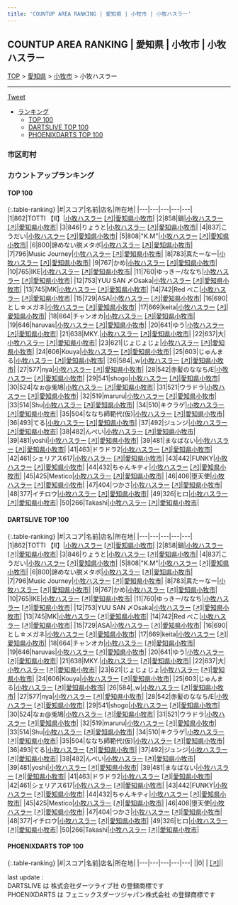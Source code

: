 ```yaml
---
title: 'COUNTUP AREA RANKING | 愛知県 | 小牧市 | 小牧ハスラー'
---
```

## COUNTUP AREA RANKING | 愛知県 | 小牧市 | 小牧ハスラー

[TOP](/darts/rank/) > [愛知県](/darts/rank/愛知県/) > [小牧市](/darts/rank/愛知県/小牧市/) > 小牧ハスラー

___

<a href="https://twitter.com/share?ref_src=twsrc%5Etfw" data-text="COUNTUP AREA RANKING | 愛知県小牧市小牧ハスラー" class="twitter-share-button" data-hashtags="DARTSLIVE,PHOENIXDARTS,darts,ダーツ" data-show-count="false">Tweet</a>

* [ランキング](#カウントアップランキング)
    * [TOP 100](#top-100)
    * [DARTSLIVE TOP 100](#dartslive-top-100)
    * [PHOENIXDARTS TOP 100](#phoenixdarts-top-100)

### 市区町村

<ul>

</ul>

### カウントアップランキング

#### TOP 100



{:.table-ranking}
|#|スコア|名前|店名|所在地|
|---|---|---|---|---|
|1|862|<span class="rank-name-dl">TOTTI 【Ⅱ】</span>|<a href="/darts/rank/shops/f5a33859618b8ac90d9b047a20a7ba1e.html">小牧ハスラー</a> <a href="https://search.dartslive.com/jp/shop/f5a33859618b8ac90d9b047a20a7ba1e">[↗]</a>|<a href="/darts/rank/愛知県/小牧市">愛知県小牧市</a>|
|2|858|<span class="rank-name-dl">鍋</span>|<a href="/darts/rank/shops/f5a33859618b8ac90d9b047a20a7ba1e.html">小牧ハスラー</a> <a href="https://search.dartslive.com/jp/shop/f5a33859618b8ac90d9b047a20a7ba1e">[↗]</a>|<a href="/darts/rank/愛知県/小牧市">愛知県小牧市</a>|
|3|846|<span class="rank-name-dl">りょうと</span>|<a href="/darts/rank/shops/f5a33859618b8ac90d9b047a20a7ba1e.html">小牧ハスラー</a> <a href="https://search.dartslive.com/jp/shop/f5a33859618b8ac90d9b047a20a7ba1e">[↗]</a>|<a href="/darts/rank/愛知県/小牧市">愛知県小牧市</a>|
|4|837|<span class="rank-name-dl">こうだい</span>|<a href="/darts/rank/shops/f5a33859618b8ac90d9b047a20a7ba1e.html">小牧ハスラー</a> <a href="https://search.dartslive.com/jp/shop/f5a33859618b8ac90d9b047a20a7ba1e">[↗]</a>|<a href="/darts/rank/愛知県/小牧市">愛知県小牧市</a>|
|5|808|<span class="rank-name-dl">&quot;K.M&quot;</span>|<a href="/darts/rank/shops/f5a33859618b8ac90d9b047a20a7ba1e.html">小牧ハスラー</a> <a href="https://search.dartslive.com/jp/shop/f5a33859618b8ac90d9b047a20a7ba1e">[↗]</a>|<a href="/darts/rank/愛知県/小牧市">愛知県小牧市</a>|
|6|800|<span class="rank-name-dl">諦めない脱メタボ</span>|<a href="/darts/rank/shops/f5a33859618b8ac90d9b047a20a7ba1e.html">小牧ハスラー</a> <a href="https://search.dartslive.com/jp/shop/f5a33859618b8ac90d9b047a20a7ba1e">[↗]</a>|<a href="/darts/rank/愛知県/小牧市">愛知県小牧市</a>|
|7|796|<span class="rank-name-dl">Music Journey</span>|<a href="/darts/rank/shops/f5a33859618b8ac90d9b047a20a7ba1e.html">小牧ハスラー</a> <a href="https://search.dartslive.com/jp/shop/f5a33859618b8ac90d9b047a20a7ba1e">[↗]</a>|<a href="/darts/rank/愛知県/小牧市">愛知県小牧市</a>|
|8|783|<span class="rank-name-dl">真たーなー</span>|<a href="/darts/rank/shops/f5a33859618b8ac90d9b047a20a7ba1e.html">小牧ハスラー</a> <a href="https://search.dartslive.com/jp/shop/f5a33859618b8ac90d9b047a20a7ba1e">[↗]</a>|<a href="/darts/rank/愛知県/小牧市">愛知県小牧市</a>|
|9|767|<span class="rank-name-dl">かめ</span>|<a href="/darts/rank/shops/f5a33859618b8ac90d9b047a20a7ba1e.html">小牧ハスラー</a> <a href="https://search.dartslive.com/jp/shop/f5a33859618b8ac90d9b047a20a7ba1e">[↗]</a>|<a href="/darts/rank/愛知県/小牧市">愛知県小牧市</a>|
|10|765|<span class="rank-name-dl">IKE</span>|<a href="/darts/rank/shops/f5a33859618b8ac90d9b047a20a7ba1e.html">小牧ハスラー</a> <a href="https://search.dartslive.com/jp/shop/f5a33859618b8ac90d9b047a20a7ba1e">[↗]</a>|<a href="/darts/rank/愛知県/小牧市">愛知県小牧市</a>|
|11|760|<span class="rank-name-dl">ゆっきー/ななち</span>|<a href="/darts/rank/shops/f5a33859618b8ac90d9b047a20a7ba1e.html">小牧ハスラー</a> <a href="https://search.dartslive.com/jp/shop/f5a33859618b8ac90d9b047a20a7ba1e">[↗]</a>|<a href="/darts/rank/愛知県/小牧市">愛知県小牧市</a>|
|12|753|<span class="rank-name-dl">YUU SAN 〆Osaka</span>|<a href="/darts/rank/shops/f5a33859618b8ac90d9b047a20a7ba1e.html">小牧ハスラー</a> <a href="https://search.dartslive.com/jp/shop/f5a33859618b8ac90d9b047a20a7ba1e">[↗]</a>|<a href="/darts/rank/愛知県/小牧市">愛知県小牧市</a>|
|13|745|<span class="rank-name-dl">MK</span>|<a href="/darts/rank/shops/f5a33859618b8ac90d9b047a20a7ba1e.html">小牧ハスラー</a> <a href="https://search.dartslive.com/jp/shop/f5a33859618b8ac90d9b047a20a7ba1e">[↗]</a>|<a href="/darts/rank/愛知県/小牧市">愛知県小牧市</a>|
|14|742|<span class="rank-name-dl">Red べこ</span>|<a href="/darts/rank/shops/f5a33859618b8ac90d9b047a20a7ba1e.html">小牧ハスラー</a> <a href="https://search.dartslive.com/jp/shop/f5a33859618b8ac90d9b047a20a7ba1e">[↗]</a>|<a href="/darts/rank/愛知県/小牧市">愛知県小牧市</a>|
|15|729|<span class="rank-name-dl">ASA</span>|<a href="/darts/rank/shops/f5a33859618b8ac90d9b047a20a7ba1e.html">小牧ハスラー</a> <a href="https://search.dartslive.com/jp/shop/f5a33859618b8ac90d9b047a20a7ba1e">[↗]</a>|<a href="/darts/rank/愛知県/小牧市">愛知県小牧市</a>|
|16|690|<span class="rank-name-dl">とし☆メガネ</span>|<a href="/darts/rank/shops/f5a33859618b8ac90d9b047a20a7ba1e.html">小牧ハスラー</a> <a href="https://search.dartslive.com/jp/shop/f5a33859618b8ac90d9b047a20a7ba1e">[↗]</a>|<a href="/darts/rank/愛知県/小牧市">愛知県小牧市</a>|
|17|669|<span class="rank-name-dl">keita</span>|<a href="/darts/rank/shops/f5a33859618b8ac90d9b047a20a7ba1e.html">小牧ハスラー</a> <a href="https://search.dartslive.com/jp/shop/f5a33859618b8ac90d9b047a20a7ba1e">[↗]</a>|<a href="/darts/rank/愛知県/小牧市">愛知県小牧市</a>|
|18|664|<span class="rank-name-dl">チャンオカ</span>|<a href="/darts/rank/shops/f5a33859618b8ac90d9b047a20a7ba1e.html">小牧ハスラー</a> <a href="https://search.dartslive.com/jp/shop/f5a33859618b8ac90d9b047a20a7ba1e">[↗]</a>|<a href="/darts/rank/愛知県/小牧市">愛知県小牧市</a>|
|19|646|<span class="rank-name-dl">haruvas</span>|<a href="/darts/rank/shops/f5a33859618b8ac90d9b047a20a7ba1e.html">小牧ハスラー</a> <a href="https://search.dartslive.com/jp/shop/f5a33859618b8ac90d9b047a20a7ba1e">[↗]</a>|<a href="/darts/rank/愛知県/小牧市">愛知県小牧市</a>|
|20|641|<span class="rank-name-dl">ゆう</span>|<a href="/darts/rank/shops/f5a33859618b8ac90d9b047a20a7ba1e.html">小牧ハスラー</a> <a href="https://search.dartslive.com/jp/shop/f5a33859618b8ac90d9b047a20a7ba1e">[↗]</a>|<a href="/darts/rank/愛知県/小牧市">愛知県小牧市</a>|
|21|638|<span class="rank-name-dl">MKY.</span>|<a href="/darts/rank/shops/f5a33859618b8ac90d9b047a20a7ba1e.html">小牧ハスラー</a> <a href="https://search.dartslive.com/jp/shop/f5a33859618b8ac90d9b047a20a7ba1e">[↗]</a>|<a href="/darts/rank/愛知県/小牧市">愛知県小牧市</a>|
|22|637|<span class="rank-name-dl">大</span>|<a href="/darts/rank/shops/f5a33859618b8ac90d9b047a20a7ba1e.html">小牧ハスラー</a> <a href="https://search.dartslive.com/jp/shop/f5a33859618b8ac90d9b047a20a7ba1e">[↗]</a>|<a href="/darts/rank/愛知県/小牧市">愛知県小牧市</a>|
|23|621|<span class="rank-name-dl">じょじょじょ</span>|<a href="/darts/rank/shops/f5a33859618b8ac90d9b047a20a7ba1e.html">小牧ハスラー</a> <a href="https://search.dartslive.com/jp/shop/f5a33859618b8ac90d9b047a20a7ba1e">[↗]</a>|<a href="/darts/rank/愛知県/小牧市">愛知県小牧市</a>|
|24|606|<span class="rank-name-dl">Kouya</span>|<a href="/darts/rank/shops/f5a33859618b8ac90d9b047a20a7ba1e.html">小牧ハスラー</a> <a href="https://search.dartslive.com/jp/shop/f5a33859618b8ac90d9b047a20a7ba1e">[↗]</a>|<a href="/darts/rank/愛知県/小牧市">愛知県小牧市</a>|
|25|603|<span class="rank-name-dl">じゅんまる</span>|<a href="/darts/rank/shops/f5a33859618b8ac90d9b047a20a7ba1e.html">小牧ハスラー</a> <a href="https://search.dartslive.com/jp/shop/f5a33859618b8ac90d9b047a20a7ba1e">[↗]</a>|<a href="/darts/rank/愛知県/小牧市">愛知県小牧市</a>|
|26|584|<span class="rank-name-dl">_w</span>|<a href="/darts/rank/shops/f5a33859618b8ac90d9b047a20a7ba1e.html">小牧ハスラー</a> <a href="https://search.dartslive.com/jp/shop/f5a33859618b8ac90d9b047a20a7ba1e">[↗]</a>|<a href="/darts/rank/愛知県/小牧市">愛知県小牧市</a>|
|27|577|<span class="rank-name-dl">nya</span>|<a href="/darts/rank/shops/f5a33859618b8ac90d9b047a20a7ba1e.html">小牧ハスラー</a> <a href="https://search.dartslive.com/jp/shop/f5a33859618b8ac90d9b047a20a7ba1e">[↗]</a>|<a href="/darts/rank/愛知県/小牧市">愛知県小牧市</a>|
|28|542|<span class="rank-name-dl">赤髪のななち/E</span>|<a href="/darts/rank/shops/f5a33859618b8ac90d9b047a20a7ba1e.html">小牧ハスラー</a> <a href="https://search.dartslive.com/jp/shop/f5a33859618b8ac90d9b047a20a7ba1e">[↗]</a>|<a href="/darts/rank/愛知県/小牧市">愛知県小牧市</a>|
|29|541|<span class="rank-name-dl">shogo</span>|<a href="/darts/rank/shops/f5a33859618b8ac90d9b047a20a7ba1e.html">小牧ハスラー</a> <a href="https://search.dartslive.com/jp/shop/f5a33859618b8ac90d9b047a20a7ba1e">[↗]</a>|<a href="/darts/rank/愛知県/小牧市">愛知県小牧市</a>|
|30|524|<span class="rank-name-dl">なぉ@兎鳩</span>|<a href="/darts/rank/shops/f5a33859618b8ac90d9b047a20a7ba1e.html">小牧ハスラー</a> <a href="https://search.dartslive.com/jp/shop/f5a33859618b8ac90d9b047a20a7ba1e">[↗]</a>|<a href="/darts/rank/愛知県/小牧市">愛知県小牧市</a>|
|31|521|<span class="rank-name-dl">ウラドラ</span>|<a href="/darts/rank/shops/f5a33859618b8ac90d9b047a20a7ba1e.html">小牧ハスラー</a> <a href="https://search.dartslive.com/jp/shop/f5a33859618b8ac90d9b047a20a7ba1e">[↗]</a>|<a href="/darts/rank/愛知県/小牧市">愛知県小牧市</a>|
|32|519|<span class="rank-name-dl">maruru</span>|<a href="/darts/rank/shops/f5a33859618b8ac90d9b047a20a7ba1e.html">小牧ハスラー</a> <a href="https://search.dartslive.com/jp/shop/f5a33859618b8ac90d9b047a20a7ba1e">[↗]</a>|<a href="/darts/rank/愛知県/小牧市">愛知県小牧市</a>|
|33|514|<span class="rank-name-dl">Shu</span>|<a href="/darts/rank/shops/f5a33859618b8ac90d9b047a20a7ba1e.html">小牧ハスラー</a> <a href="https://search.dartslive.com/jp/shop/f5a33859618b8ac90d9b047a20a7ba1e">[↗]</a>|<a href="/darts/rank/愛知県/小牧市">愛知県小牧市</a>|
|34|510|<span class="rank-name-dl">キクラゲ</span>|<a href="/darts/rank/shops/f5a33859618b8ac90d9b047a20a7ba1e.html">小牧ハスラー</a> <a href="https://search.dartslive.com/jp/shop/f5a33859618b8ac90d9b047a20a7ba1e">[↗]</a>|<a href="/darts/rank/愛知県/小牧市">愛知県小牧市</a>|
|35|504|<span class="rank-name-dl">ななち師範代(仮)</span>|<a href="/darts/rank/shops/f5a33859618b8ac90d9b047a20a7ba1e.html">小牧ハスラー</a> <a href="https://search.dartslive.com/jp/shop/f5a33859618b8ac90d9b047a20a7ba1e">[↗]</a>|<a href="/darts/rank/愛知県/小牧市">愛知県小牧市</a>|
|36|493|<span class="rank-name-dl">てる</span>|<a href="/darts/rank/shops/f5a33859618b8ac90d9b047a20a7ba1e.html">小牧ハスラー</a> <a href="https://search.dartslive.com/jp/shop/f5a33859618b8ac90d9b047a20a7ba1e">[↗]</a>|<a href="/darts/rank/愛知県/小牧市">愛知県小牧市</a>|
|37|492|<span class="rank-name-dl">ジュンジ</span>|<a href="/darts/rank/shops/f5a33859618b8ac90d9b047a20a7ba1e.html">小牧ハスラー</a> <a href="https://search.dartslive.com/jp/shop/f5a33859618b8ac90d9b047a20a7ba1e">[↗]</a>|<a href="/darts/rank/愛知県/小牧市">愛知県小牧市</a>|
|38|482|<span class="rank-name-dl">んぺい</span>|<a href="/darts/rank/shops/f5a33859618b8ac90d9b047a20a7ba1e.html">小牧ハスラー</a> <a href="https://search.dartslive.com/jp/shop/f5a33859618b8ac90d9b047a20a7ba1e">[↗]</a>|<a href="/darts/rank/愛知県/小牧市">愛知県小牧市</a>|
|39|481|<span class="rank-name-dl">yoshi</span>|<a href="/darts/rank/shops/f5a33859618b8ac90d9b047a20a7ba1e.html">小牧ハスラー</a> <a href="https://search.dartslive.com/jp/shop/f5a33859618b8ac90d9b047a20a7ba1e">[↗]</a>|<a href="/darts/rank/愛知県/小牧市">愛知県小牧市</a>|
|39|481|<span class="rank-name-dl">まなばない</span>|<a href="/darts/rank/shops/f5a33859618b8ac90d9b047a20a7ba1e.html">小牧ハスラー</a> <a href="https://search.dartslive.com/jp/shop/f5a33859618b8ac90d9b047a20a7ba1e">[↗]</a>|<a href="/darts/rank/愛知県/小牧市">愛知県小牧市</a>|
|41|463|<span class="rank-name-dl">ドラドラ2</span>|<a href="/darts/rank/shops/f5a33859618b8ac90d9b047a20a7ba1e.html">小牧ハスラー</a> <a href="https://search.dartslive.com/jp/shop/f5a33859618b8ac90d9b047a20a7ba1e">[↗]</a>|<a href="/darts/rank/愛知県/小牧市">愛知県小牧市</a>|
|42|461|<span class="rank-name-dl">シェリアス617</span>|<a href="/darts/rank/shops/f5a33859618b8ac90d9b047a20a7ba1e.html">小牧ハスラー</a> <a href="https://search.dartslive.com/jp/shop/f5a33859618b8ac90d9b047a20a7ba1e">[↗]</a>|<a href="/darts/rank/愛知県/小牧市">愛知県小牧市</a>|
|43|442|<span class="rank-name-dl">FUNKY</span>|<a href="/darts/rank/shops/f5a33859618b8ac90d9b047a20a7ba1e.html">小牧ハスラー</a> <a href="https://search.dartslive.com/jp/shop/f5a33859618b8ac90d9b047a20a7ba1e">[↗]</a>|<a href="/darts/rank/愛知県/小牧市">愛知県小牧市</a>|
|44|432|<span class="rank-name-dl">ちゃんキティ</span>|<a href="/darts/rank/shops/f5a33859618b8ac90d9b047a20a7ba1e.html">小牧ハスラー</a> <a href="https://search.dartslive.com/jp/shop/f5a33859618b8ac90d9b047a20a7ba1e">[↗]</a>|<a href="/darts/rank/愛知県/小牧市">愛知県小牧市</a>|
|45|425|<span class="rank-name-dl">Mestico</span>|<a href="/darts/rank/shops/f5a33859618b8ac90d9b047a20a7ba1e.html">小牧ハスラー</a> <a href="https://search.dartslive.com/jp/shop/f5a33859618b8ac90d9b047a20a7ba1e">[↗]</a>|<a href="/darts/rank/愛知県/小牧市">愛知県小牧市</a>|
|46|406|<span class="rank-name-dl">堕天使</span>|<a href="/darts/rank/shops/f5a33859618b8ac90d9b047a20a7ba1e.html">小牧ハスラー</a> <a href="https://search.dartslive.com/jp/shop/f5a33859618b8ac90d9b047a20a7ba1e">[↗]</a>|<a href="/darts/rank/愛知県/小牧市">愛知県小牧市</a>|
|47|404|<span class="rank-name-dl">つかさ</span>|<a href="/darts/rank/shops/f5a33859618b8ac90d9b047a20a7ba1e.html">小牧ハスラー</a> <a href="https://search.dartslive.com/jp/shop/f5a33859618b8ac90d9b047a20a7ba1e">[↗]</a>|<a href="/darts/rank/愛知県/小牧市">愛知県小牧市</a>|
|48|377|<span class="rank-name-dl">イチロウ</span>|<a href="/darts/rank/shops/f5a33859618b8ac90d9b047a20a7ba1e.html">小牧ハスラー</a> <a href="https://search.dartslive.com/jp/shop/f5a33859618b8ac90d9b047a20a7ba1e">[↗]</a>|<a href="/darts/rank/愛知県/小牧市">愛知県小牧市</a>|
|49|326|<span class="rank-name-dl">ヒロ</span>|<a href="/darts/rank/shops/f5a33859618b8ac90d9b047a20a7ba1e.html">小牧ハスラー</a> <a href="https://search.dartslive.com/jp/shop/f5a33859618b8ac90d9b047a20a7ba1e">[↗]</a>|<a href="/darts/rank/愛知県/小牧市">愛知県小牧市</a>|
|50|266|<span class="rank-name-dl">Takashi</span>|<a href="/darts/rank/shops/f5a33859618b8ac90d9b047a20a7ba1e.html">小牧ハスラー</a> <a href="https://search.dartslive.com/jp/shop/f5a33859618b8ac90d9b047a20a7ba1e">[↗]</a>|<a href="/darts/rank/愛知県/小牧市">愛知県小牧市</a>|


#### DARTSLIVE TOP 100



{:.table-ranking}
|#|スコア|名前|店名|所在地|
|---|---|---|---|---|
|1|862|<span class="rank-name-dl">TOTTI 【Ⅱ】</span>|<a href="/darts/rank/shops/f5a33859618b8ac90d9b047a20a7ba1e.html">小牧ハスラー</a> <a href="https://search.dartslive.com/jp/shop/f5a33859618b8ac90d9b047a20a7ba1e">[↗]</a>|<a href="/darts/rank/愛知県/小牧市">愛知県小牧市</a>|
|2|858|<span class="rank-name-dl">鍋</span>|<a href="/darts/rank/shops/f5a33859618b8ac90d9b047a20a7ba1e.html">小牧ハスラー</a> <a href="https://search.dartslive.com/jp/shop/f5a33859618b8ac90d9b047a20a7ba1e">[↗]</a>|<a href="/darts/rank/愛知県/小牧市">愛知県小牧市</a>|
|3|846|<span class="rank-name-dl">りょうと</span>|<a href="/darts/rank/shops/f5a33859618b8ac90d9b047a20a7ba1e.html">小牧ハスラー</a> <a href="https://search.dartslive.com/jp/shop/f5a33859618b8ac90d9b047a20a7ba1e">[↗]</a>|<a href="/darts/rank/愛知県/小牧市">愛知県小牧市</a>|
|4|837|<span class="rank-name-dl">こうだい</span>|<a href="/darts/rank/shops/f5a33859618b8ac90d9b047a20a7ba1e.html">小牧ハスラー</a> <a href="https://search.dartslive.com/jp/shop/f5a33859618b8ac90d9b047a20a7ba1e">[↗]</a>|<a href="/darts/rank/愛知県/小牧市">愛知県小牧市</a>|
|5|808|<span class="rank-name-dl">&quot;K.M&quot;</span>|<a href="/darts/rank/shops/f5a33859618b8ac90d9b047a20a7ba1e.html">小牧ハスラー</a> <a href="https://search.dartslive.com/jp/shop/f5a33859618b8ac90d9b047a20a7ba1e">[↗]</a>|<a href="/darts/rank/愛知県/小牧市">愛知県小牧市</a>|
|6|800|<span class="rank-name-dl">諦めない脱メタボ</span>|<a href="/darts/rank/shops/f5a33859618b8ac90d9b047a20a7ba1e.html">小牧ハスラー</a> <a href="https://search.dartslive.com/jp/shop/f5a33859618b8ac90d9b047a20a7ba1e">[↗]</a>|<a href="/darts/rank/愛知県/小牧市">愛知県小牧市</a>|
|7|796|<span class="rank-name-dl">Music Journey</span>|<a href="/darts/rank/shops/f5a33859618b8ac90d9b047a20a7ba1e.html">小牧ハスラー</a> <a href="https://search.dartslive.com/jp/shop/f5a33859618b8ac90d9b047a20a7ba1e">[↗]</a>|<a href="/darts/rank/愛知県/小牧市">愛知県小牧市</a>|
|8|783|<span class="rank-name-dl">真たーなー</span>|<a href="/darts/rank/shops/f5a33859618b8ac90d9b047a20a7ba1e.html">小牧ハスラー</a> <a href="https://search.dartslive.com/jp/shop/f5a33859618b8ac90d9b047a20a7ba1e">[↗]</a>|<a href="/darts/rank/愛知県/小牧市">愛知県小牧市</a>|
|9|767|<span class="rank-name-dl">かめ</span>|<a href="/darts/rank/shops/f5a33859618b8ac90d9b047a20a7ba1e.html">小牧ハスラー</a> <a href="https://search.dartslive.com/jp/shop/f5a33859618b8ac90d9b047a20a7ba1e">[↗]</a>|<a href="/darts/rank/愛知県/小牧市">愛知県小牧市</a>|
|10|765|<span class="rank-name-dl">IKE</span>|<a href="/darts/rank/shops/f5a33859618b8ac90d9b047a20a7ba1e.html">小牧ハスラー</a> <a href="https://search.dartslive.com/jp/shop/f5a33859618b8ac90d9b047a20a7ba1e">[↗]</a>|<a href="/darts/rank/愛知県/小牧市">愛知県小牧市</a>|
|11|760|<span class="rank-name-dl">ゆっきー/ななち</span>|<a href="/darts/rank/shops/f5a33859618b8ac90d9b047a20a7ba1e.html">小牧ハスラー</a> <a href="https://search.dartslive.com/jp/shop/f5a33859618b8ac90d9b047a20a7ba1e">[↗]</a>|<a href="/darts/rank/愛知県/小牧市">愛知県小牧市</a>|
|12|753|<span class="rank-name-dl">YUU SAN 〆Osaka</span>|<a href="/darts/rank/shops/f5a33859618b8ac90d9b047a20a7ba1e.html">小牧ハスラー</a> <a href="https://search.dartslive.com/jp/shop/f5a33859618b8ac90d9b047a20a7ba1e">[↗]</a>|<a href="/darts/rank/愛知県/小牧市">愛知県小牧市</a>|
|13|745|<span class="rank-name-dl">MK</span>|<a href="/darts/rank/shops/f5a33859618b8ac90d9b047a20a7ba1e.html">小牧ハスラー</a> <a href="https://search.dartslive.com/jp/shop/f5a33859618b8ac90d9b047a20a7ba1e">[↗]</a>|<a href="/darts/rank/愛知県/小牧市">愛知県小牧市</a>|
|14|742|<span class="rank-name-dl">Red べこ</span>|<a href="/darts/rank/shops/f5a33859618b8ac90d9b047a20a7ba1e.html">小牧ハスラー</a> <a href="https://search.dartslive.com/jp/shop/f5a33859618b8ac90d9b047a20a7ba1e">[↗]</a>|<a href="/darts/rank/愛知県/小牧市">愛知県小牧市</a>|
|15|729|<span class="rank-name-dl">ASA</span>|<a href="/darts/rank/shops/f5a33859618b8ac90d9b047a20a7ba1e.html">小牧ハスラー</a> <a href="https://search.dartslive.com/jp/shop/f5a33859618b8ac90d9b047a20a7ba1e">[↗]</a>|<a href="/darts/rank/愛知県/小牧市">愛知県小牧市</a>|
|16|690|<span class="rank-name-dl">とし☆メガネ</span>|<a href="/darts/rank/shops/f5a33859618b8ac90d9b047a20a7ba1e.html">小牧ハスラー</a> <a href="https://search.dartslive.com/jp/shop/f5a33859618b8ac90d9b047a20a7ba1e">[↗]</a>|<a href="/darts/rank/愛知県/小牧市">愛知県小牧市</a>|
|17|669|<span class="rank-name-dl">keita</span>|<a href="/darts/rank/shops/f5a33859618b8ac90d9b047a20a7ba1e.html">小牧ハスラー</a> <a href="https://search.dartslive.com/jp/shop/f5a33859618b8ac90d9b047a20a7ba1e">[↗]</a>|<a href="/darts/rank/愛知県/小牧市">愛知県小牧市</a>|
|18|664|<span class="rank-name-dl">チャンオカ</span>|<a href="/darts/rank/shops/f5a33859618b8ac90d9b047a20a7ba1e.html">小牧ハスラー</a> <a href="https://search.dartslive.com/jp/shop/f5a33859618b8ac90d9b047a20a7ba1e">[↗]</a>|<a href="/darts/rank/愛知県/小牧市">愛知県小牧市</a>|
|19|646|<span class="rank-name-dl">haruvas</span>|<a href="/darts/rank/shops/f5a33859618b8ac90d9b047a20a7ba1e.html">小牧ハスラー</a> <a href="https://search.dartslive.com/jp/shop/f5a33859618b8ac90d9b047a20a7ba1e">[↗]</a>|<a href="/darts/rank/愛知県/小牧市">愛知県小牧市</a>|
|20|641|<span class="rank-name-dl">ゆう</span>|<a href="/darts/rank/shops/f5a33859618b8ac90d9b047a20a7ba1e.html">小牧ハスラー</a> <a href="https://search.dartslive.com/jp/shop/f5a33859618b8ac90d9b047a20a7ba1e">[↗]</a>|<a href="/darts/rank/愛知県/小牧市">愛知県小牧市</a>|
|21|638|<span class="rank-name-dl">MKY.</span>|<a href="/darts/rank/shops/f5a33859618b8ac90d9b047a20a7ba1e.html">小牧ハスラー</a> <a href="https://search.dartslive.com/jp/shop/f5a33859618b8ac90d9b047a20a7ba1e">[↗]</a>|<a href="/darts/rank/愛知県/小牧市">愛知県小牧市</a>|
|22|637|<span class="rank-name-dl">大</span>|<a href="/darts/rank/shops/f5a33859618b8ac90d9b047a20a7ba1e.html">小牧ハスラー</a> <a href="https://search.dartslive.com/jp/shop/f5a33859618b8ac90d9b047a20a7ba1e">[↗]</a>|<a href="/darts/rank/愛知県/小牧市">愛知県小牧市</a>|
|23|621|<span class="rank-name-dl">じょじょじょ</span>|<a href="/darts/rank/shops/f5a33859618b8ac90d9b047a20a7ba1e.html">小牧ハスラー</a> <a href="https://search.dartslive.com/jp/shop/f5a33859618b8ac90d9b047a20a7ba1e">[↗]</a>|<a href="/darts/rank/愛知県/小牧市">愛知県小牧市</a>|
|24|606|<span class="rank-name-dl">Kouya</span>|<a href="/darts/rank/shops/f5a33859618b8ac90d9b047a20a7ba1e.html">小牧ハスラー</a> <a href="https://search.dartslive.com/jp/shop/f5a33859618b8ac90d9b047a20a7ba1e">[↗]</a>|<a href="/darts/rank/愛知県/小牧市">愛知県小牧市</a>|
|25|603|<span class="rank-name-dl">じゅんまる</span>|<a href="/darts/rank/shops/f5a33859618b8ac90d9b047a20a7ba1e.html">小牧ハスラー</a> <a href="https://search.dartslive.com/jp/shop/f5a33859618b8ac90d9b047a20a7ba1e">[↗]</a>|<a href="/darts/rank/愛知県/小牧市">愛知県小牧市</a>|
|26|584|<span class="rank-name-dl">_w</span>|<a href="/darts/rank/shops/f5a33859618b8ac90d9b047a20a7ba1e.html">小牧ハスラー</a> <a href="https://search.dartslive.com/jp/shop/f5a33859618b8ac90d9b047a20a7ba1e">[↗]</a>|<a href="/darts/rank/愛知県/小牧市">愛知県小牧市</a>|
|27|577|<span class="rank-name-dl">nya</span>|<a href="/darts/rank/shops/f5a33859618b8ac90d9b047a20a7ba1e.html">小牧ハスラー</a> <a href="https://search.dartslive.com/jp/shop/f5a33859618b8ac90d9b047a20a7ba1e">[↗]</a>|<a href="/darts/rank/愛知県/小牧市">愛知県小牧市</a>|
|28|542|<span class="rank-name-dl">赤髪のななち/E</span>|<a href="/darts/rank/shops/f5a33859618b8ac90d9b047a20a7ba1e.html">小牧ハスラー</a> <a href="https://search.dartslive.com/jp/shop/f5a33859618b8ac90d9b047a20a7ba1e">[↗]</a>|<a href="/darts/rank/愛知県/小牧市">愛知県小牧市</a>|
|29|541|<span class="rank-name-dl">shogo</span>|<a href="/darts/rank/shops/f5a33859618b8ac90d9b047a20a7ba1e.html">小牧ハスラー</a> <a href="https://search.dartslive.com/jp/shop/f5a33859618b8ac90d9b047a20a7ba1e">[↗]</a>|<a href="/darts/rank/愛知県/小牧市">愛知県小牧市</a>|
|30|524|<span class="rank-name-dl">なぉ@兎鳩</span>|<a href="/darts/rank/shops/f5a33859618b8ac90d9b047a20a7ba1e.html">小牧ハスラー</a> <a href="https://search.dartslive.com/jp/shop/f5a33859618b8ac90d9b047a20a7ba1e">[↗]</a>|<a href="/darts/rank/愛知県/小牧市">愛知県小牧市</a>|
|31|521|<span class="rank-name-dl">ウラドラ</span>|<a href="/darts/rank/shops/f5a33859618b8ac90d9b047a20a7ba1e.html">小牧ハスラー</a> <a href="https://search.dartslive.com/jp/shop/f5a33859618b8ac90d9b047a20a7ba1e">[↗]</a>|<a href="/darts/rank/愛知県/小牧市">愛知県小牧市</a>|
|32|519|<span class="rank-name-dl">maruru</span>|<a href="/darts/rank/shops/f5a33859618b8ac90d9b047a20a7ba1e.html">小牧ハスラー</a> <a href="https://search.dartslive.com/jp/shop/f5a33859618b8ac90d9b047a20a7ba1e">[↗]</a>|<a href="/darts/rank/愛知県/小牧市">愛知県小牧市</a>|
|33|514|<span class="rank-name-dl">Shu</span>|<a href="/darts/rank/shops/f5a33859618b8ac90d9b047a20a7ba1e.html">小牧ハスラー</a> <a href="https://search.dartslive.com/jp/shop/f5a33859618b8ac90d9b047a20a7ba1e">[↗]</a>|<a href="/darts/rank/愛知県/小牧市">愛知県小牧市</a>|
|34|510|<span class="rank-name-dl">キクラゲ</span>|<a href="/darts/rank/shops/f5a33859618b8ac90d9b047a20a7ba1e.html">小牧ハスラー</a> <a href="https://search.dartslive.com/jp/shop/f5a33859618b8ac90d9b047a20a7ba1e">[↗]</a>|<a href="/darts/rank/愛知県/小牧市">愛知県小牧市</a>|
|35|504|<span class="rank-name-dl">ななち師範代(仮)</span>|<a href="/darts/rank/shops/f5a33859618b8ac90d9b047a20a7ba1e.html">小牧ハスラー</a> <a href="https://search.dartslive.com/jp/shop/f5a33859618b8ac90d9b047a20a7ba1e">[↗]</a>|<a href="/darts/rank/愛知県/小牧市">愛知県小牧市</a>|
|36|493|<span class="rank-name-dl">てる</span>|<a href="/darts/rank/shops/f5a33859618b8ac90d9b047a20a7ba1e.html">小牧ハスラー</a> <a href="https://search.dartslive.com/jp/shop/f5a33859618b8ac90d9b047a20a7ba1e">[↗]</a>|<a href="/darts/rank/愛知県/小牧市">愛知県小牧市</a>|
|37|492|<span class="rank-name-dl">ジュンジ</span>|<a href="/darts/rank/shops/f5a33859618b8ac90d9b047a20a7ba1e.html">小牧ハスラー</a> <a href="https://search.dartslive.com/jp/shop/f5a33859618b8ac90d9b047a20a7ba1e">[↗]</a>|<a href="/darts/rank/愛知県/小牧市">愛知県小牧市</a>|
|38|482|<span class="rank-name-dl">んぺい</span>|<a href="/darts/rank/shops/f5a33859618b8ac90d9b047a20a7ba1e.html">小牧ハスラー</a> <a href="https://search.dartslive.com/jp/shop/f5a33859618b8ac90d9b047a20a7ba1e">[↗]</a>|<a href="/darts/rank/愛知県/小牧市">愛知県小牧市</a>|
|39|481|<span class="rank-name-dl">yoshi</span>|<a href="/darts/rank/shops/f5a33859618b8ac90d9b047a20a7ba1e.html">小牧ハスラー</a> <a href="https://search.dartslive.com/jp/shop/f5a33859618b8ac90d9b047a20a7ba1e">[↗]</a>|<a href="/darts/rank/愛知県/小牧市">愛知県小牧市</a>|
|39|481|<span class="rank-name-dl">まなばない</span>|<a href="/darts/rank/shops/f5a33859618b8ac90d9b047a20a7ba1e.html">小牧ハスラー</a> <a href="https://search.dartslive.com/jp/shop/f5a33859618b8ac90d9b047a20a7ba1e">[↗]</a>|<a href="/darts/rank/愛知県/小牧市">愛知県小牧市</a>|
|41|463|<span class="rank-name-dl">ドラドラ2</span>|<a href="/darts/rank/shops/f5a33859618b8ac90d9b047a20a7ba1e.html">小牧ハスラー</a> <a href="https://search.dartslive.com/jp/shop/f5a33859618b8ac90d9b047a20a7ba1e">[↗]</a>|<a href="/darts/rank/愛知県/小牧市">愛知県小牧市</a>|
|42|461|<span class="rank-name-dl">シェリアス617</span>|<a href="/darts/rank/shops/f5a33859618b8ac90d9b047a20a7ba1e.html">小牧ハスラー</a> <a href="https://search.dartslive.com/jp/shop/f5a33859618b8ac90d9b047a20a7ba1e">[↗]</a>|<a href="/darts/rank/愛知県/小牧市">愛知県小牧市</a>|
|43|442|<span class="rank-name-dl">FUNKY</span>|<a href="/darts/rank/shops/f5a33859618b8ac90d9b047a20a7ba1e.html">小牧ハスラー</a> <a href="https://search.dartslive.com/jp/shop/f5a33859618b8ac90d9b047a20a7ba1e">[↗]</a>|<a href="/darts/rank/愛知県/小牧市">愛知県小牧市</a>|
|44|432|<span class="rank-name-dl">ちゃんキティ</span>|<a href="/darts/rank/shops/f5a33859618b8ac90d9b047a20a7ba1e.html">小牧ハスラー</a> <a href="https://search.dartslive.com/jp/shop/f5a33859618b8ac90d9b047a20a7ba1e">[↗]</a>|<a href="/darts/rank/愛知県/小牧市">愛知県小牧市</a>|
|45|425|<span class="rank-name-dl">Mestico</span>|<a href="/darts/rank/shops/f5a33859618b8ac90d9b047a20a7ba1e.html">小牧ハスラー</a> <a href="https://search.dartslive.com/jp/shop/f5a33859618b8ac90d9b047a20a7ba1e">[↗]</a>|<a href="/darts/rank/愛知県/小牧市">愛知県小牧市</a>|
|46|406|<span class="rank-name-dl">堕天使</span>|<a href="/darts/rank/shops/f5a33859618b8ac90d9b047a20a7ba1e.html">小牧ハスラー</a> <a href="https://search.dartslive.com/jp/shop/f5a33859618b8ac90d9b047a20a7ba1e">[↗]</a>|<a href="/darts/rank/愛知県/小牧市">愛知県小牧市</a>|
|47|404|<span class="rank-name-dl">つかさ</span>|<a href="/darts/rank/shops/f5a33859618b8ac90d9b047a20a7ba1e.html">小牧ハスラー</a> <a href="https://search.dartslive.com/jp/shop/f5a33859618b8ac90d9b047a20a7ba1e">[↗]</a>|<a href="/darts/rank/愛知県/小牧市">愛知県小牧市</a>|
|48|377|<span class="rank-name-dl">イチロウ</span>|<a href="/darts/rank/shops/f5a33859618b8ac90d9b047a20a7ba1e.html">小牧ハスラー</a> <a href="https://search.dartslive.com/jp/shop/f5a33859618b8ac90d9b047a20a7ba1e">[↗]</a>|<a href="/darts/rank/愛知県/小牧市">愛知県小牧市</a>|
|49|326|<span class="rank-name-dl">ヒロ</span>|<a href="/darts/rank/shops/f5a33859618b8ac90d9b047a20a7ba1e.html">小牧ハスラー</a> <a href="https://search.dartslive.com/jp/shop/f5a33859618b8ac90d9b047a20a7ba1e">[↗]</a>|<a href="/darts/rank/愛知県/小牧市">愛知県小牧市</a>|
|50|266|<span class="rank-name-dl">Takashi</span>|<a href="/darts/rank/shops/f5a33859618b8ac90d9b047a20a7ba1e.html">小牧ハスラー</a> <a href="https://search.dartslive.com/jp/shop/f5a33859618b8ac90d9b047a20a7ba1e">[↗]</a>|<a href="/darts/rank/愛知県/小牧市">愛知県小牧市</a>|


#### PHOENIXDARTS TOP 100



{:.table-ranking}
|#|スコア|名前|店名|所在地|
|---|---|---|---|---|
||0|<span class="rank-name-dl"> </span>|<a href="/darts/rank/shops/.html"></a> <a href="">[↗]</a>|<a href="/darts/rank//"></a>|


<div class="footer border-top border-gray-light mt-5 pt-3 text-right text-gray">
    last update : <span style="font-weight: italic" id="foot_last_modified"></span><br />
    DARTSLIVE は 株式会社ダーツライブ社 の登録商標です<br />
    PHOENIXDARTS は フェニックスダーツジャパン株式会社 の登録商標です<br />
</div>

<script src="https://cdnjs.cloudflare.com/ajax/libs/jquery.tablesorter/2.31.3/js/jquery.tablesorter.min.js" integrity="sha512-qzgd5cYSZcosqpzpn7zF2ZId8f/8CHmFKZ8j7mU4OUXTNRd5g+ZHBPsgKEwoqxCtdQvExE5LprwwPAgoicguNg==" crossorigin="anonymous" referrerpolicy="no-referrer"></script>
<link rel="stylesheet" href="https://cdnjs.cloudflare.com/ajax/libs/jquery.tablesorter/2.31.3/css/theme.default.min.css" integrity="sha512-wghhOJkjQX0Lh3NSWvNKeZ0ZpNn+SPVXX1Qyc9OCaogADktxrBiBdKGDoqVUOyhStvMBmJQ8ZdMHiR3wuEq8+w==" crossorigin="anonymous" referrerpolicy="no-referrer" />
<script>
$(function() {
    $(".table-ranking").tablesorter({sortList:[[0, 0]]});
    $("#foot_last_modified").text(formatDate(new Date(document.lastModified), 'yyyy-MM-dd HH:mm:ss'));
});
</script>

<script async src="https://platform.twitter.com/widgets.js" charset="utf-8"></script>